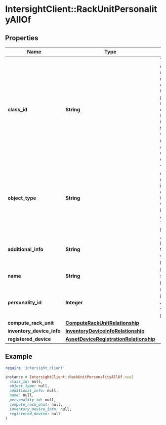 # IntersightClient::RackUnitPersonalityAllOf

## Properties

| Name | Type | Description | Notes |
| ---- | ---- | ----------- | ----- |
| **class_id** | **String** | The fully-qualified name of the instantiated, concrete type. This property is used as a discriminator to identify the type of the payload when marshaling and unmarshaling data. | [default to &#39;rack.UnitPersonality&#39;] |
| **object_type** | **String** | The fully-qualified name of the instantiated, concrete type. The value should be the same as the &#39;ClassId&#39; property. | [default to &#39;rack.UnitPersonality&#39;] |
| **additional_info** | **String** | Additional info about the added software personality. | [optional][readonly] |
| **name** | **String** | Name of the software personality. | [optional][readonly] |
| **personality_id** | **Integer** | Unique identity of added software personality. | [optional][readonly] |
| **compute_rack_unit** | [**ComputeRackUnitRelationship**](ComputeRackUnitRelationship.md) |  | [optional] |
| **inventory_device_info** | [**InventoryDeviceInfoRelationship**](InventoryDeviceInfoRelationship.md) |  | [optional] |
| **registered_device** | [**AssetDeviceRegistrationRelationship**](AssetDeviceRegistrationRelationship.md) |  | [optional] |

## Example

```ruby
require 'intersight_client'

instance = IntersightClient::RackUnitPersonalityAllOf.new(
  class_id: null,
  object_type: null,
  additional_info: null,
  name: null,
  personality_id: null,
  compute_rack_unit: null,
  inventory_device_info: null,
  registered_device: null
)
```

